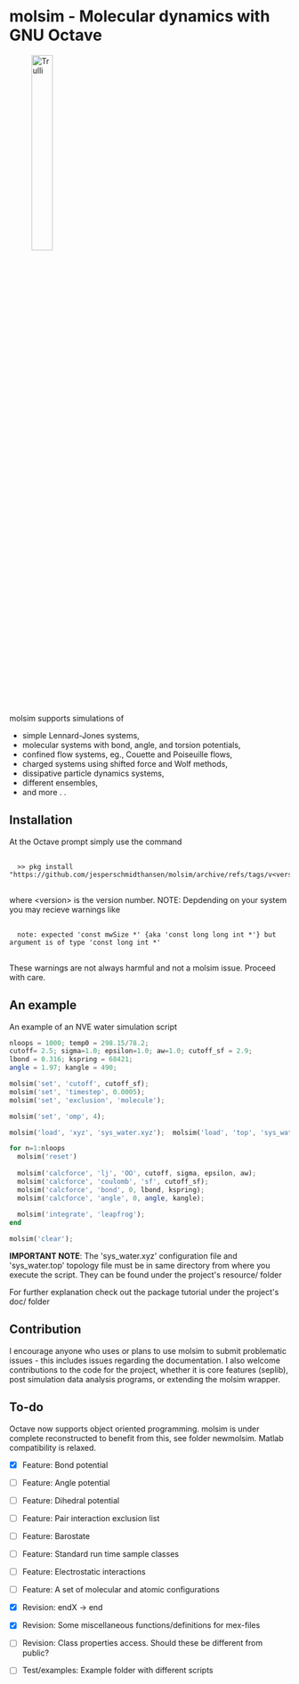  <html>
<body>
<h1> molsim - Molecular dynamics with GNU Octave </h1>
<p>
<figure>
  <img src="doc/logo.png" alt="Trulli" style="width:30%">
</figure> 
</p>

<p>
molsim supports simulations of
</p>

<ul>
<li>simple Lennard-Jones systems,</li>
<li>molecular systems with bond, angle, and torsion potentials,</li>
<li>confined flow systems, eg., Couette and Poiseuille flows,</li>
<li>charged systems using shifted force and Wolf methods,</li>
<li>dissipative particle dynamics systems,</li>
<li>different ensembles,</li>
<li> and more . .</li>
</ul>

<h2>Installation </h2>
<p>At the Octave prompt simply use the command </p>
<pre>
 <code>
  >> pkg install "https://github.com/jesperschmidthansen/molsim/archive/refs/tags/v&lt;version&gt;.tar.gz"
 </code> 
</pre>
<p>where &lt;version&gt; is the version number. NOTE: Depdending on your system you may recieve warnings like
<pre>
 <code>
  note: expected 'const mwSize *' {aka 'const long long int *'} but argument is of type 'const long int *'
 </code> 
</pre>
These warnings are not always harmful and not a molsim issue. Proceed with care.

<h2>An example</h2>
An example of an NVE water simulation script

```octave
nloops = 1000; temp0 = 298.15/78.2;
cutoff= 2.5; sigma=1.0; epsilon=1.0; aw=1.0; cutoff_sf = 2.9;
lbond = 0.316; kspring = 68421; 
angle = 1.97; kangle = 490;

molsim('set', 'cutoff', cutoff_sf);
molsim('set', 'timestep', 0.0005);
molsim('set', 'exclusion', 'molecule'); 

molsim('set', 'omp', 4);

molsim('load', 'xyz', 'sys_water.xyz');  molsim('load', 'top', 'sys_water.top');

for n=1:nloops 
  molsim('reset')
  
  molsim('calcforce', 'lj', 'OO', cutoff, sigma, epsilon, aw);
  molsim('calcforce', 'coulomb', 'sf', cutoff_sf);
  molsim('calcforce', 'bond', 0, lbond, kspring);
  molsim('calcforce', 'angle', 0, angle, kangle);
  
  molsim('integrate', 'leapfrog');
end

molsim('clear');
```
<p> <b>IMPORTANT NOTE</b>: The 'sys_water.xyz' configuration file and 'sys_water.top' topology file must be in
same directory from where you execute the script. They can be found under the project's resource/ folder </p>
<p> For further explanation check out the package tutorial under the project's doc/ folder </p> 

<h2>Contribution</h2>
<p>
I encourage anyone who uses or plans to use molsim to submit problematic issues - this includes issues regarding the documentation. I also welcome contributions to the code for the project, whether it is core features (seplib), post simulation data analysis programs, or extending the molsim wrapper. 
</p>

<h2>To-do</h2>
Octave now supports object oriented programming. molsim is under complete reconstructed to benefit from this, see folder newmolsim. Matlab compatibility
is relaxed.

- [X] Feature: Bond potential
- [ ] Feature: Angle potential
- [ ] Feature: Dihedral potential
- [ ] Feature: Pair interaction exclusion list 
- [ ] Feature: Barostate
- [ ] Feature: Standard run time sample classes
- [ ] Feature: Electrostatic interactions
- [ ] Feature: A set of molecular and atomic configurations
- [X] Revision: endX -> end
- [X] Revision: Some miscellaneous functions/definitions for mex-files 
- [ ] Revision: Class properties access. Should these be different from public?
- [ ] Test/examples: Example folder with different scripts





</body>
</html>
